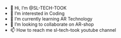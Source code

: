 - 👋 Hi, I’m @SL-TECH-TOOK
- 👀 I’m interested in Coding
- 🌱 I’m currently learning AR Technology
- 💞️ I’m looking to collaborate on AR-shop
- 📫 How to reach me sl-tech-took youtube  channel

<!---
SL-TECH-TOOK/SL-TECH-TOOK is a ✨ special ✨ repository because its `README.md` (this file) appears on your GitHub profile.
You can click the Preview link to take a look at your changes.
--->
